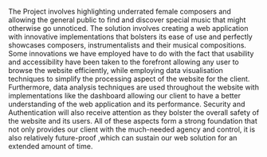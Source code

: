 The Project involves highlighting underrated female composers and allowing the general public to find and discover special music that might otherwise go unnoticed. 
The solution involves creating a web application with innovative implementations that bolsters its ease of use and perfectly showcases composers, instrumentalists and their musical compositions. 
Some innovations we have employed have to do with the fact that usability and accessibility have been taken to the forefront allowing any user to browse the website efficiently, while employing data visualisation techniques to simplify the processing aspect of the website for the client. 
Furthermore, data analysis techniques are used throughout the website with implementations like the dashboard allowing our client to have a better understanding of the web application and its performance. 
Security and Authentication will also receive attention as they bolster the overall safety of the website and its users. All of these aspects form a strong foundation that not only provides our client with the much-needed agency and control, it is also relatively future-proof ,which can sustain our web solution for an extended amount of time.
